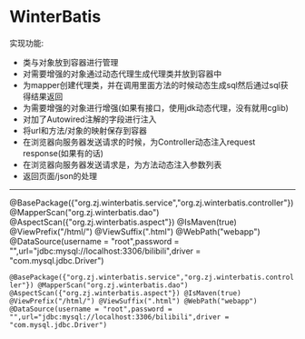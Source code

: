# WinterBatis
实现功能: 
* 类与对象放到容器进行管理
* 对需要增强的对象通过动态代理生成代理类并放到容器中
* 为mapper创建代理类，并在调用里面方法的时候动态生成sql然后通过sql获得结果返回
* 为需要增强的对象进行增强(如果有接口，使用jdk动态代理，没有就用cglib)
* 对加了Autowired注解的字段进行注入
* 将url和方法/对象的映射保存到容器
* 在浏览器向服务器发送请求的时候，为Controller动态注入request response(如果有的话)
* 在浏览器向服务器发送请求是，为方法动态注入参数列表
* 返回页面/json的处理
---

@BasePackage({"org.zj.winterbatis.service","org.zj.winterbatis.controller"})
@MapperScan("org.zj.winterbatis.dao")
@AspectScan({"org.zj.winterbatis.aspect"})
@IsMaven(true)
@ViewPrefix("/html/")
@ViewSuffix(".html")
@WebPath("webapp")
@DataSource(username = "root",password = "",url="jdbc:mysql://localhost:3306/bilibili",driver = "com.mysql.jdbc.Driver")


``@BasePackage({"org.zj.winterbatis.service","org.zj.winterbatis.controller"})
  @MapperScan("org.zj.winterbatis.dao")
  @AspectScan({"org.zj.winterbatis.aspect"})
  @IsMaven(true)
  @ViewPrefix("/html/")
  @ViewSuffix(".html")
  @WebPath("webapp")
  @DataSource(username = "root",password = "",url="jdbc:mysql://localhost:3306/bilibili",driver = "com.mysql.jdbc.Driver")``
